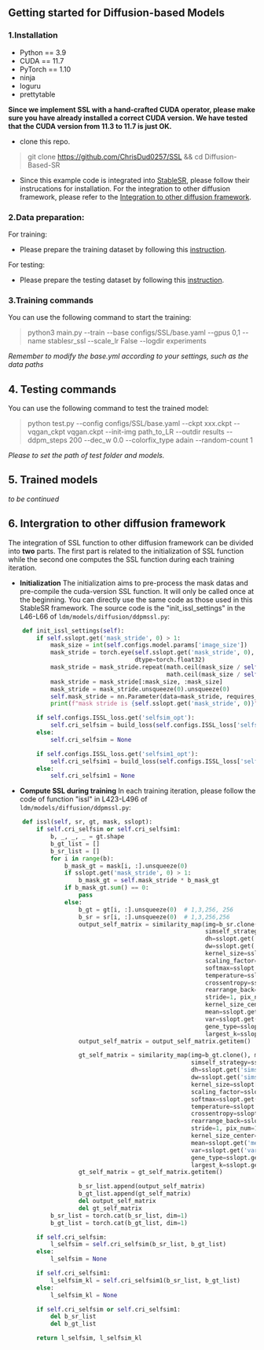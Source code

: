 ## Getting started for Diffusion-based Models

### 1.Installation
 - Python == 3.9
 - CUDA == 11.7
 - PyTorch == 1.10
 - ninja
 - loguru
 - prettytable

**Since we implement SSL with a hand-crafted CUDA operator, 
please make sure you have already installed a correct CUDA version. 
We have tested that the CUDA version from 11.3 to 11.7 is just OK.**

 - clone this repo.
> git clone https://github.com/ChrisDud0257/SSL && cd Diffusion-Based-SR

 - Since this example code is integrated into [StableSR](https://github.com/IceClear/StableSR), please follow their instrucations for installation. For the integration to other diffusion framework, please refer to the [Integration to other diffusion framework](#other_diffusion_framework).

### 2.Data preparation:
For training:
 - Please prepare the training dataset by following this [instruction](datasets/README.md).

For testing:
 - Please prepare the testing dataset by following this [instruction](datasets/README_TEST.MD).

### 3.Training commands

You can use the following command to start the training:
> python3 main.py --train --base configs/SSL/base.yaml --gpus 0,1 --name stablesr_ssl --scale_lr False --logdir experiments

*Remember to modify the base.yml according to your settings, such as the data paths*


## 4. Testing commands

You can use the following command to test the trained model:
> python test.py --config configs/SSL/base.yaml --ckpt xxx.ckpt --vqgan_ckpt vqgan.ckpt --init-img path_to_LR --outdir results --ddpm_steps 200 --dec_w 0.0 --colorfix_type adain --random-count 1

*Please to set the path of test folder and models.*

## 5. Trained models
*to be continued*

## 6. Intergration to other diffusion framework 
<!-- <a id="other_diffusion_framework" /> -->

The integration of SSL function to other diffusion framework can be divided into **two** parts. The first part is related to the initialization of SSL function while the second one computes the SSL function during each training iteration.

- **Initialization**
The initialization aims to pre-process the mask datas and pre-compile the cuda-version SSL function. It will only be called once at the beginning. You can directly use the same code as those used in this StableSR framework. The source code is the "init_issl_settings" in the L46-L66 of `ldm/models/diffusion/ddpmssl.py`:

```python
    def init_issl_settings(self):
        if self.sslopt.get('mask_stride', 0) > 1:
            mask_size = int(self.configs.model.params['image_size'])
            mask_stride = torch.eye(self.sslopt.get('mask_stride', 0), self.sslopt.get('mask_stride', 0),
                                    dtype=torch.float32)
            mask_stride = mask_stride.repeat(math.ceil(mask_size / self.sslopt.get('mask_stride', 0)),
                                             math.ceil(mask_size / self.sslopt.get('mask_stride', 0)))
            mask_stride = mask_stride[:mask_size, :mask_size]
            mask_stride = mask_stride.unsqueeze(0).unsqueeze(0)
            self.mask_stride = nn.Parameter(data=mask_stride, requires_grad=False).cuda()
            print(f"mask stride is {self.sslopt.get('mask_stride', 0)}")

        if self.configs.ISSL_loss.get('selfsim_opt'):
            self.cri_selfsim = build_loss(self.configs.ISSL_loss['selfsim_opt']).to(self.device)
        else:
            self.cri_selfsim = None

        if self.configs.ISSL_loss.get('selfsim1_opt'):
            self.cri_selfsim1 = build_loss(self.configs.ISSL_loss['selfsim1_opt']).to(self.device)
        else:
            self.cri_selfsim1 = None
```

- **Compute SSL during training**
In each training iteration, please follow the code of function "issl" in L423-L496 of `ldm/models/diffusion/ddpmssl.py`:

```python
    def issl(self, sr, gt, mask, sslopt):
        if self.cri_selfsim or self.cri_selfsim1:
            b, _, _, _ = gt.shape
            b_gt_list = []
            b_sr_list = []
            for i in range(b):
                b_mask_gt = mask[i, :].unsqueeze(0)
                if sslopt.get('mask_stride', 0) > 1:
                    b_mask_gt = self.mask_stride * b_mask_gt
                if b_mask_gt.sum() == 0:
                    pass
                else:
                    b_gt = gt[i, :].unsqueeze(0)  # 1,3,256, 256
                    b_sr = sr[i, :].unsqueeze(0)  # 1,3,256,256
                    output_self_matrix = similarity_map(img=b_sr.clone(), mask=b_mask_gt.clone(),
                                                        simself_strategy=sslopt['simself_strategy'],
                                                        dh=sslopt.get('simself_dh', 16),
                                                        dw=sslopt.get('simself_dw', 16),
                                                        kernel_size=sslopt['kernel_size'],
                                                        scaling_factor=sslopt['scaling_factor'],
                                                        softmax=sslopt.get('softmax_sr', False),
                                                        temperature=sslopt.get('temperature', 0),
                                                        crossentropy=sslopt.get('crossentropy', False),
                                                        rearrange_back=sslopt.get('rearrange_back', True),
                                                        stride=1, pix_num=1, index=None,
                                                        kernel_size_center=sslopt.get('kernel_size_center', 9),
                                                        mean=sslopt.get('mean', False),
                                                        var=sslopt.get('var', False),
                                                        gene_type=sslopt.get('gene_type', "sum"),
                                                        largest_k=sslopt.get('largest_k', 0))
                    output_self_matrix = output_self_matrix.getitem()

                    gt_self_matrix = similarity_map(img=b_gt.clone(), mask=b_mask_gt.clone(),
                                                    simself_strategy=sslopt['simself_strategy'],
                                                    dh=sslopt.get('simself_dh', 16),
                                                    dw=sslopt.get('simself_dw', 16),
                                                    kernel_size=sslopt['kernel_size'],
                                                    scaling_factor=sslopt['scaling_factor'],
                                                    softmax=sslopt.get('softmax_gt', False),
                                                    temperature=sslopt.get('temperature', 0),
                                                    crossentropy=sslopt.get('crossentropy', False),
                                                    rearrange_back=sslopt.get('rearrange_back', True),
                                                    stride=1, pix_num=1, index=None,
                                                    kernel_size_center=sslopt.get('kernel_size_center', 9),
                                                    mean=sslopt.get('mean', False),
                                                    var=sslopt.get('var', False),
                                                    gene_type=sslopt.get('gene_type', "sum"),
                                                    largest_k=sslopt.get('largest_k', 0))
                    gt_self_matrix = gt_self_matrix.getitem()

                    b_sr_list.append(output_self_matrix)
                    b_gt_list.append(gt_self_matrix)
                    del output_self_matrix
                    del gt_self_matrix
            b_sr_list = torch.cat(b_sr_list, dim=1)
            b_gt_list = torch.cat(b_gt_list, dim=1)

        if self.cri_selfsim:
            l_selfsim = self.cri_selfsim(b_sr_list, b_gt_list)
        else:
            l_selfsim = None

        if self.cri_selfsim1:
            l_selfsim_kl = self.cri_selfsim1(b_sr_list, b_gt_list)
        else:
            l_selfsim_kl = None

        if self.cri_selfsim or self.cri_selfsim1:
            del b_sr_list
            del b_gt_list

        return l_selfsim, l_selfsim_kl
```